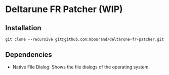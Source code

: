 # Deltarune FR Patcher (WIP)

## Installation
```
git clone --recursive git@github.com:mbourand/deltarune-fr-patcher.git
```

## Dependencies
- Native File Dialog: Shows the file dialogs of the operating system.

